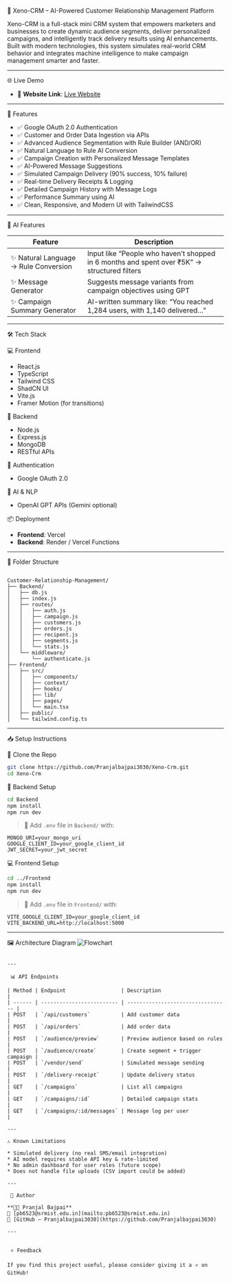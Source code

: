 
 🚀 Xeno-CRM – AI-Powered Customer Relationship Management Platform

Xeno-CRM is a full-stack mini CRM system that empowers marketers and businesses to create dynamic audience segments, deliver personalized campaigns, and intelligently track delivery results using AI enhancements. Built with modern technologies, this system simulates real-world CRM behavior and integrates machine intelligence to make campaign management smarter and faster.

---

 🌐 Live Demo

- 🔗 **Website Link**: [Live Website](https://customer-relationship-management-three.vercel.app/login)


---

 🧩 Features

- ✅ Google OAuth 2.0 Authentication
- ✅ Customer and Order Data Ingestion via APIs
- ✅ Advanced Audience Segmentation with Rule Builder (AND/OR)
- ✅ Natural Language to Rule AI Conversion
- ✅ Campaign Creation with Personalized Message Templates
- ✅ AI-Powered Message Suggestions
- ✅ Simulated Campaign Delivery (90% success, 10% failure)
- ✅ Real-time Delivery Receipts & Logging
- ✅ Detailed Campaign History with Message Logs
- ✅ Performance Summary using AI
- ✅ Clean, Responsive, and Modern UI with TailwindCSS

---

 🧠 AI Features

| Feature                                | Description                                                                 |
|----------------------------------------|-----------------------------------------------------------------------------|
| ✨ Natural Language → Rule Conversion  | Input like “People who haven’t shopped in 6 months and spent over ₹5K” → structured filters |
| ✨ Message Generator                    | Suggests message variants from campaign objectives using GPT                |
| ✨ Campaign Summary Generator           | AI-written summary like: “You reached 1,284 users, with 1,140 delivered…”   |

---

 🛠 Tech Stack

 💻 Frontend
- React.js
- TypeScript
- Tailwind CSS
- ShadCN UI
- Vite.js
- Framer Motion (for transitions)

 🔧 Backend
- Node.js
- Express.js
- MongoDB
- RESTful APIs

 🔐 Authentication
- Google OAuth 2.0

 🤖 AI & NLP
- OpenAI GPT APIs (Gemini optional)

 📦 Deployment
- **Frontend**: Vercel  
- **Backend**: Render / Vercel Functions

---

 📁 Folder Structure

```

Customer-Relationship-Management/
├── Backend/
│   ├── db.js
│   ├── index.js
│   ├── routes/
│   │   ├── auth.js
│   │   ├── campaign.js
│   │   ├── customers.js
│   │   ├── orders.js
│   │   ├── recipent.js
│   │   ├── segments.js
│   │   └── stats.js
│   └── middleware/
│       └── authenticate.js
├── Frontend/
│   ├── src/
│   │   ├── components/
│   │   ├── context/
│   │   ├── hooks/
│   │   ├── lib/
│   │   ├── pages/
│   │   └── main.tsx
│   ├── public/
│   └── tailwind.config.ts

````

---

 📥 Setup Instructions

 🚀 Clone the Repo
```bash
git clone https://github.com/Pranjalbajpai3030/Xeno-Crm.git
cd Xeno-Crm
````

 🔧 Backend Setup

```bash
cd Backend
npm install
npm run dev
```

> 📌 Add `.env` file in `Backend/` with:

```
MONGO_URI=your_mongo_uri
GOOGLE_CLIENT_ID=your_google_client_id
JWT_SECRET=your_jwt_secret
```

 💻 Frontend Setup

```bash
cd ../Frontend
npm install
npm run dev
```

> 📌 Add `.env` file in `Frontend/` with:

```
VITE_GOOGLE_CLIENT_ID=your_google_client_id
VITE_BACKEND_URL=http://localhost:5000
```

---

 🖼️ Architecture Diagram
![Flowchart](https://github.com/user-attachments/assets/b6dde545-53aa-429c-8356-0628fd63b74f)



```

---

 📊 API Endpoints

| Method | Endpoint                  | Description                       |
| ------ | ------------------------- | --------------------------------- |
| POST   | `/api/customers`          | Add customer data                 |
| POST   | `/api/orders`             | Add order data                    |
| POST   | `/audience/preview`       | Preview audience based on rules   |
| POST   | `/audience/create`        | Create segment + trigger campaign |
| POST   | `/vendor/send`            | Simulated message sending         |
| POST   | `/delivery-receipt`       | Update delivery status            |
| GET    | `/campaigns`              | List all campaigns                |
| GET    | `/campaigns/:id`          | Detailed campaign stats           |
| GET    | `/campaigns/:id/messages` | Message log per user              |

---

⚠️ Known Limitations

* Simulated delivery (no real SMS/email integration)
* AI model requires stable API key & rate-limited
* No admin dashboard for user roles (future scope)
* Does not handle file uploads (CSV import could be added)

---

 🙋 Author

**👨‍💻 Pranjal Bajpai**
📧 [pb6523@srmist.edu.in](mailto:pb6523@srmist.edu.in)
🔗 [GitHub – Pranjalbajpai3030](https://github.com/Pranjalbajpai3030)

---


 ⭐️ Feedback

If you find this project useful, please consider giving it a ⭐️ on GitHub!

```

